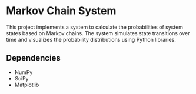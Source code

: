 # Markov Chain System

This project implements a system to calculate the probabilities of system states based on Markov chains. The system simulates state transitions over time and visualizes the probability distributions using Python libraries.

## Dependencies

- NumPy
- SciPy
- Matplotlib
